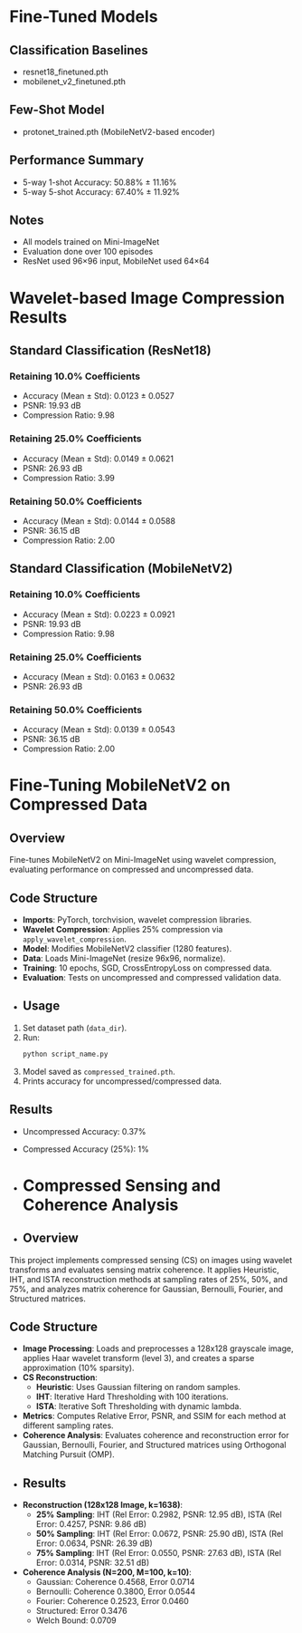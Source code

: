 # Fine-Tuned Models

## Classification Baselines
- resnet18_finetuned.pth
- mobilenet_v2_finetuned.pth

## Few-Shot Model
- protonet_trained.pth (MobileNetV2-based encoder)

## Performance Summary
- 5-way 1-shot Accuracy: 50.88% ± 11.16%
- 5-way 5-shot Accuracy: 67.40% ± 11.92%

## Notes
- All models trained on Mini-ImageNet
- Evaluation done over 100 episodes
- ResNet used 96×96 input, MobileNet used 64×64

# Wavelet-based Image Compression Results

## Standard Classification (ResNet18)
### Retaining 10.0% Coefficients
- Accuracy (Mean ± Std): 0.0123 ± 0.0527
- PSNR: 19.93 dB
- Compression Ratio: 9.98

### Retaining 25.0% Coefficients
- Accuracy (Mean ± Std): 0.0149 ± 0.0621
- PSNR: 26.93 dB
- Compression Ratio: 3.99

### Retaining 50.0% Coefficients
- Accuracy (Mean ± Std): 0.0144 ± 0.0588
- PSNR: 36.15 dB
- Compression Ratio: 2.00

## Standard Classification (MobileNetV2)
### Retaining 10.0% Coefficients
- Accuracy (Mean ± Std): 0.0223 ± 0.0921
- PSNR: 19.93 dB
- Compression Ratio: 9.98

### Retaining 25.0% Coefficients
- Accuracy (Mean ± Std): 0.0163 ± 0.0632
- PSNR: 26.93 dB

### Retaining 50.0% Coefficients
- Accuracy (Mean ± Std): 0.0139 ± 0.0543
- PSNR: 36.15 dB
- Compression Ratio: 2.00
#  Fine-Tuning MobileNetV2 on Compressed Data
## Overview
Fine-tunes MobileNetV2 on Mini-ImageNet using wavelet compression, evaluating performance on compressed and uncompressed data.
## Code Structure
- **Imports**: PyTorch, torchvision, wavelet compression libraries.
- **Wavelet Compression**: Applies 25% compression via `apply_wavelet_compression`.
- **Model**: Modifies MobileNetV2 classifier (1280 features).
- **Data**: Loads Mini-ImageNet (resize 96x96, normalize).
- **Training**: 10 epochs, SGD, CrossEntropyLoss on compressed data.
- **Evaluation**: Tests on uncompressed and compressed validation data.
- ## Usage
1. Set dataset path (`data_dir`).
2. Run:
   ```bash
   python script_name.py
   ```
3. Model saved as `compressed_trained.pth`.
4. Prints accuracy for uncompressed/compressed data.

## Results
- Uncompressed Accuracy: 0.37%
- Compressed Accuracy (25%): 1%

- # Compressed Sensing and Coherence Analysis
- ## Overview
This project implements compressed sensing (CS) on images using wavelet transforms and evaluates sensing matrix coherence. It applies Heuristic, IHT, and ISTA reconstruction methods at sampling rates of 25%, 50%, and 75%, and analyzes matrix coherence for Gaussian, Bernoulli, Fourier, and Structured matrices.
## Code Structure
- **Image Processing**: Loads and preprocesses a 128x128 grayscale image, applies Haar wavelet transform (level 3), and creates a sparse approximation (10% sparsity).
- **CS Reconstruction**:
  - **Heuristic**: Uses Gaussian filtering on random samples.
  - **IHT**: Iterative Hard Thresholding with 100 iterations.
  - **ISTA**: Iterative Soft Thresholding with dynamic lambda.
- **Metrics**: Computes Relative Error, PSNR, and SSIM for each method at different sampling rates.
- **Coherence Analysis**: Evaluates coherence and reconstruction error for Gaussian, Bernoulli, Fourier, and Structured matrices using Orthogonal Matching Pursuit (OMP).
- ## Results
- **Reconstruction (128x128 Image, k=1638)**:
  - **25% Sampling**: IHT (Rel Error: 0.2982, PSNR: 12.95 dB), ISTA (Rel Error: 0.4257, PSNR: 9.86 dB)
  - **50% Sampling**: IHT (Rel Error: 0.0672, PSNR: 25.90 dB), ISTA (Rel Error: 0.0634, PSNR: 26.39 dB)
  - **75% Sampling**: IHT (Rel Error: 0.0550, PSNR: 27.63 dB), ISTA (Rel Error: 0.0314, PSNR: 32.51 dB)
- **Coherence Analysis (N=200, M=100, k=10)**:
  - Gaussian: Coherence 0.4568, Error 0.0714
  - Bernoulli: Coherence 0.3800, Error 0.0544
  - Fourier: Coherence 0.2523, Error 0.0460
  - Structured: Error 0.3476
  - Welch Bound: 0.0709
